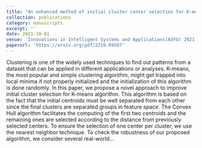 ```yaml
---
title: "An enhanced method of initial cluster center selection for K-means algorithm"
collection: publications
category: manuscripts
excerpt: ''
date: 2021-10-01
venue: 'Innovations in Intelligent Systems and Applications(ASYU) 2021'
paperurl: 'https://arxiv.org/pdf/2210.09507'
---
```


Clustering is one of the widely used techniques to find out patterns from a dataset that can be applied in different applications or analyses. K-means, the most popular and simple clustering algorithm, might get trapped into local minima if not properly initialized and the initialization of this algorithm is done randomly. In this paper, we propose a novel approach to improve initial cluster selection for K-means algorithm. This algorithm is based on the fact that the initial centroids must be well separated from each other since the final clusters are separated groups in feature space. The Convex Hull algorithm facilitates the computing of the first two centroids and the remaining ones are selected according to the distance from previously selected centers. To ensure the selection of one center per cluster, we use the nearest neighbor technique. To check the robustness of our proposed algorithm, we consider several real-world...
